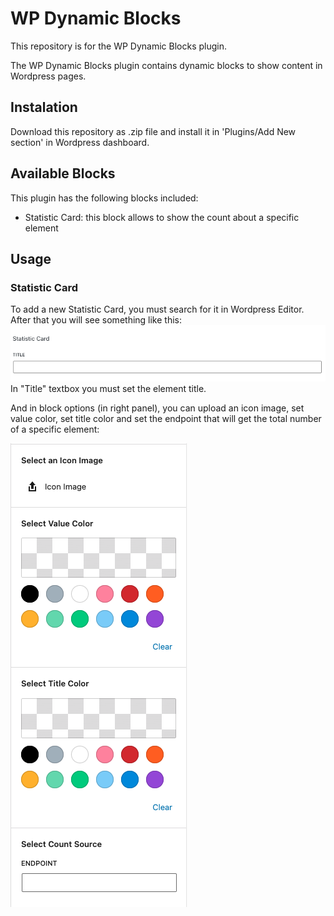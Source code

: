 # WP Dynamic Blocks
This repository is for the WP Dynamic Blocks plugin.

The WP Dynamic Blocks plugin contains dynamic blocks to show content in Wordpress pages.

## Instalation

Download this repository as .zip file and install it in 'Plugins/Add New section' in Wordpress dashboard.

## Available Blocks
This plugin has the following blocks included:
- Statistic Card: this block allows to show the count about a specific element

## Usage
### Statistic Card
To add a new Statistic Card, you must search for it in Wordpress Editor. After that you will see something like this:
![](public/img/readme-pictures/statistic_card.png)
In "Title" textbox you must set the element title.

And in block options (in right panel), you can upload an icon image, set value color, set title color and set the endpoint that will get the total number of a specific element:

![](public/img/readme-pictures/statistic_card_options.png)

